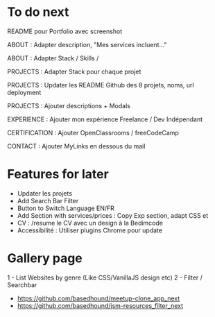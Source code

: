 # To do next

README pour Portfolio avec screenshot

ABOUT : Adapter description, "Mes services incluent..."

ABOUT : Adapter Stack / Skills / 

PROJECTS : Adapter Stack pour chaque projet

PROJECTS : Updater les README Github des 8 projets, noms, url deployment

PROJECTS : Ajouter descriptions + Modals

EXPERIENCE : Ajouter mon expérience Freelance / Dev Indépendant 

CERTIFICATION : Ajouter OpenClassrooms / freeCodeCamp

CONTACT : Ajouter MyLinks en dessous du mail
  


# Features for later
- Updater les projets
- Add Search Bar Filter
- Button to Switch Language EN/FR
- Add Section with services/prices : Copy Exp section, adapt CSS et
- CV : /resume le CV avec un design à la Bedimcode
- Accessibilité : Utiliser plugins Chrome pour update

# Gallery page
1 - List Websites by genre (Like CSS/VanillaJS design etc)
2 - Filter / Searchbar
- https://github.com/basedhound/meetup-clone_app_next
- https://github.com/basedhound/jsm-resources_filter_next 
